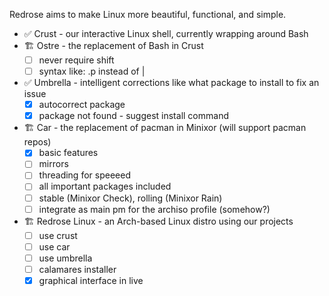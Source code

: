 Redrose aims to make Linux more beautiful, functional, and simple.

- ✅ Crust - our interactive Linux shell, currently wrapping around Bash
- 🏗️ Ostre - the replacement of Bash in Crust
  - [ ] never require shift
  - [ ] syntax like: .p instead of |
- ✅ Umbrella - intelligent corrections like what package to install to fix an issue
  - [x] autocorrect package
  - [x] package not found - suggest install command 
- 🏗️ Car - the replacement of pacman in Minixor (will support pacman repos)
  - [x] basic features
  - [ ] mirrors
  - [ ] threading for speeeed
  - [ ] all important packages included
  - [ ] stable (Minixor Check), rolling (Minixor Rain)
  - [ ] integrate as main pm for the archiso profile (somehow?)
- 🏗️ Redrose Linux - an Arch-based Linux distro using our projects
  - [ ] use crust
  - [ ] use car
  - [ ] use umbrella
  - [ ] calamares installer
  - [x] graphical interface in live

